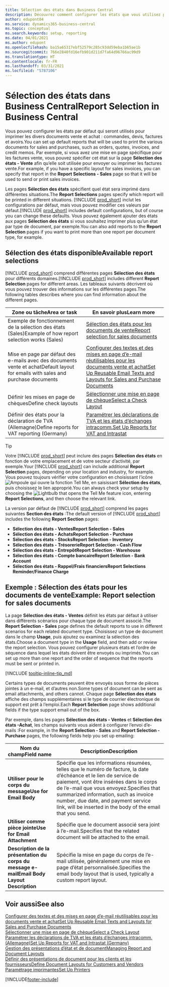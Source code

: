 ```yaml
---
title: Sélection des états dans Business Central
description: Découvrez comment configurer les états que vous utilisez pour imprimer différents types de documents dans Business Central.
author: edupont04
ms.service: dynamics365-business-central
ms.topic: conceptual
ms.search.keywords: setup, reporting
ms.date: 04/01/2021
ms.author: edupont
ms.openlocfilehash: ba15a65317ebf52579c285c93dd59eba1b65ae1b
ms.sourcegitcommit: 766e2840fd16efb901d211d7fa64d96766ac99d9
ms.translationtype: HT
ms.contentlocale: fr-FR
ms.lasthandoff: 03/31/2021
ms.locfileid: "5787106"
---
```

# <a name="report-selection-in-business-central"></a><span data-ttu-id="cd2c0-103">Sélection des états dans Business Central</span><span class="sxs-lookup"><span data-stu-id="cd2c0-103">Report Selection in Business Central</span></span>

<span data-ttu-id="cd2c0-104">Vous pouvez configurer les états par défaut qui seront utilisés pour imprimer les divers documents vente et achat : commandes, devis, factures et avoirs.</span><span class="sxs-lookup"><span data-stu-id="cd2c0-104">You can set up default reports that will be used to print the various documents for sales and purchases, such as orders, quotes, invoices, and credit memos.</span></span> <span data-ttu-id="cd2c0-105">Par exemple, si vous avez une mise en page spécifique pour les factures vente, vous pouvez spécifier cet état sur la page **Sélection des états - Vente** afin qu’elle soit utilisée pour envoyer ou imprimer les factures vente.</span><span class="sxs-lookup"><span data-stu-id="cd2c0-105">For example, if you have a specific layout for sales invoices, you can specify that report in the **Report Selections - Sales** page so that it will be used to send or print sales invoices.</span></span>  

<span data-ttu-id="cd2c0-106">Les pages **Sélection des états** spécifient quel état sera imprimé dans différentes situations.</span><span class="sxs-lookup"><span data-stu-id="cd2c0-106">The **Report Selections** pages specify which report will be printed in different situations.</span></span> <span data-ttu-id="cd2c0-107">[!INCLUDE [prod_short](includes/prod_short.md)] inclut les configurations par défaut, mais vous pouvez modifier ces valeurs par défaut.</span><span class="sxs-lookup"><span data-stu-id="cd2c0-107">[!INCLUDE [prod_short](includes/prod_short.md)] includes default configurations, but of course you can change these defaults.</span></span> <span data-ttu-id="cd2c0-108">Vous pouvez également ajouter des états aux pages **Sélection des états** si vous souhaitez imprimer plus qu’un état par type de document, par exemple.</span><span class="sxs-lookup"><span data-stu-id="cd2c0-108">You can also add reports to the **Report Selection** pages if you want to print more than one report per document type, for example.</span></span>  

## <a name="available-report-selections"></a><span data-ttu-id="cd2c0-109">Sélection des états disponible</span><span class="sxs-lookup"><span data-stu-id="cd2c0-109">Available report selections</span></span>

<span data-ttu-id="cd2c0-110">[!INCLUDE [prod_short](includes/prod_short.md)] comprend différentes pages **Sélection des états** pour différents domaines.</span><span class="sxs-lookup"><span data-stu-id="cd2c0-110">[!INCLUDE [prod_short](includes/prod_short.md)] includes different **Report Selection** pages for different areas.</span></span> <span data-ttu-id="cd2c0-111">Les tableaux suivants décrivent où vous pouvez trouver des informations sur les différentes pages.</span><span class="sxs-lookup"><span data-stu-id="cd2c0-111">The following tables describes where you can find information about the different pages.</span></span>  

|<span data-ttu-id="cd2c0-112">Zone ou tâche</span><span class="sxs-lookup"><span data-stu-id="cd2c0-112">Area or task</span></span>  |<span data-ttu-id="cd2c0-113">En savoir plus</span><span class="sxs-lookup"><span data-stu-id="cd2c0-113">Learn more</span></span>|
|--------------|----------|
|<span data-ttu-id="cd2c0-114">Exemple de fonctionnement de la sélection des états (Sales)</span><span class="sxs-lookup"><span data-stu-id="cd2c0-114">Example of how report selection works (Sales)</span></span>|[<span data-ttu-id="cd2c0-115">Sélection des états pour les documents de vente</span><span class="sxs-lookup"><span data-stu-id="cd2c0-115">Report selection for sales documents</span></span>](#example-report-selection-for-sales-documents)|
|<span data-ttu-id="cd2c0-116">Mise en page par défaut des e-mails avec des documents vente et achat</span><span class="sxs-lookup"><span data-stu-id="cd2c0-116">Default layout for emails with sales and purchase documents</span></span>  |[<span data-ttu-id="cd2c0-117">Configurer des textes et des mises en page d’e-mail réutilisables pour les documents vente et achat</span><span class="sxs-lookup"><span data-stu-id="cd2c0-117">Set Up Reusable Email Texts and Layouts for Sales and Purchase Documents</span></span>](admin-how-setup-email.md#set-up-reusable-email-texts-and-layouts-for-sales-and-purchase-documents) |
|<span data-ttu-id="cd2c0-118">Définir les mises en page de chèques</span><span class="sxs-lookup"><span data-stu-id="cd2c0-118">Define check layouts</span></span>     |[<span data-ttu-id="cd2c0-119">Sélectionner une mise en page de chèque</span><span class="sxs-lookup"><span data-stu-id="cd2c0-119">Select a Check Layout</span></span>](finance-how-define-check-layouts.md) |
|<span data-ttu-id="cd2c0-120">Définir des états pour la déclaration de TVA (Allemagne)</span><span class="sxs-lookup"><span data-stu-id="cd2c0-120">Define reports for VAT reporting (Germany)</span></span>|[<span data-ttu-id="cd2c0-121">Paramétrer les déclarations de TVA et les états d’échanges intracomm.</span><span class="sxs-lookup"><span data-stu-id="cd2c0-121">Set Up Reports for VAT and Intrastat</span></span>](LocalFunctionality/Germany/how-to-set-up-reports-for-vat-and-intrastat.md) |

> [!TIP]
> <span data-ttu-id="cd2c0-122">Votre [!INCLUDE [prod_short](includes/prod_short.md)] peut inclure des pages **Sélection des états** en fonction de votre emplacement et de votre secteur d’activité, par exemple.</span><span class="sxs-lookup"><span data-stu-id="cd2c0-122">Your [!INCLUDE [prod_short](includes/prod_short.md)] can include additional **Report Selection** pages, depending on your location and industry, for example.</span></span> <span data-ttu-id="cd2c0-123">Vous pouvez toujours vérifier votre configuration en choisissant l’icône ![Ampoule qui ouvre la fonction Tell Me](media/ui-search/search_small.png "Dites-moi ce que vous voulez faire"), en saisissant **Sélection des états**, puis choisissez le lien approprié.</span><span class="sxs-lookup"><span data-stu-id="cd2c0-123">You can always check your setup by choosing the ![Lightbulb that opens the Tell Me feature](media/ui-search/search_small.png "Tell me what you want to do") icon, entering **Report Selections**, and then choose the relevant link.</span></span>

<span data-ttu-id="cd2c0-124">La version par défaut de [!INCLUDE [prod_short](includes/prod_short.md)] comprend les pages suivantes **Section des états** :</span><span class="sxs-lookup"><span data-stu-id="cd2c0-124">The default version of [!INCLUDE [prod_short](includes/prod_short.md)] includes the following **Report Section** pages:</span></span>

* <span data-ttu-id="cd2c0-125">**Sélection des états - Ventes**</span><span class="sxs-lookup"><span data-stu-id="cd2c0-125">**Report Selection - Sales**</span></span>  
* <span data-ttu-id="cd2c0-126">**Sélection des états - Achats**</span><span class="sxs-lookup"><span data-stu-id="cd2c0-126">**Report Selection - Purchase**</span></span>  
* <span data-ttu-id="cd2c0-127">**Sélection des états - Stocks**</span><span class="sxs-lookup"><span data-stu-id="cd2c0-127">**Report Selection - Inventory**</span></span>  
* <span data-ttu-id="cd2c0-128">**Sélection des états - Trésorerie**</span><span class="sxs-lookup"><span data-stu-id="cd2c0-128">**Report Selection - Cash Flow**</span></span>  
* <span data-ttu-id="cd2c0-129">**Sélection des états - Entrepôt**</span><span class="sxs-lookup"><span data-stu-id="cd2c0-129">**Report Selection - Warehouse**</span></span>  
* <span data-ttu-id="cd2c0-130">**Sélection des états - Compte bancaire**</span><span class="sxs-lookup"><span data-stu-id="cd2c0-130">**Report Selection - Bank Account**</span></span>  
* <span data-ttu-id="cd2c0-131">**Sélection des états - Rappel/Frais financiers**</span><span class="sxs-lookup"><span data-stu-id="cd2c0-131">**Report Selections Reminder/Finance Charge**</span></span>  

## <a name="example-report-selection-for-sales-documents"></a><span data-ttu-id="cd2c0-132">Exemple : Sélection des états pour les documents de vente</span><span class="sxs-lookup"><span data-stu-id="cd2c0-132">Example: Report selection for sales documents</span></span>

<span data-ttu-id="cd2c0-133">La page **Sélection des états - Ventes** définit les états par défaut à utiliser dans différents scénarios pour chaque type de document associé.</span><span class="sxs-lookup"><span data-stu-id="cd2c0-133">The **Report Selection - Sales** page defines the default reports to use in different scenarios for each related document type.</span></span> <span data-ttu-id="cd2c0-134">Choisissez un type de document dans le champ **Usage**, puis ajoutez ou examinez la sélection des états.</span><span class="sxs-lookup"><span data-stu-id="cd2c0-134">Choose a document type in the **Usage** field, and then add or review the report selection.</span></span> <span data-ttu-id="cd2c0-135">Vous pouvez configurer plusieurs états et l’ordre de séquence dans lequel les états doivent être envoyés ou imprimés.</span><span class="sxs-lookup"><span data-stu-id="cd2c0-135">You can set up more than one report and the order of sequence that the reports must be sent or printed in.</span></span>  

[!INCLUDE [tooltip-inline-tip_md](includes/tooltip-inline-tip_md.md)]

<span data-ttu-id="cd2c0-136">Certains types de documents peuvent être envoyés sous forme de pièces jointes à un e-mail, et d’autres non.</span><span class="sxs-lookup"><span data-stu-id="cd2c0-136">Some types of document can be sent as email attachments, and others cannot.</span></span> <span data-ttu-id="cd2c0-137">Chaque page **Sélection des états** affiche des champs supplémentaires si le type de courrier électronique de support est prêt à l’emploi.</span><span class="sxs-lookup"><span data-stu-id="cd2c0-137">Each **Report Selection** page shows additional fields if the type support email out of the box.</span></span>  

<span data-ttu-id="cd2c0-138">Par exemple, dans les pages **Sélection des états - Ventes** et **Sélection des états -Achat**, les champs suivants vous aident à configurer l’envoi d’e-mails :</span><span class="sxs-lookup"><span data-stu-id="cd2c0-138">For example, in the **Report Selection - Sales** and **Report Selection - Purchase** pages, the following fields help you set up emailing:</span></span>

|<span data-ttu-id="cd2c0-139">Nom du champ</span><span class="sxs-lookup"><span data-stu-id="cd2c0-139">Field name</span></span> |<span data-ttu-id="cd2c0-140">Description</span><span class="sxs-lookup"><span data-stu-id="cd2c0-140">Description</span></span>  |
|-----------|-------------|
|<span data-ttu-id="cd2c0-141">**Utiliser pour le corps du message**</span><span class="sxs-lookup"><span data-stu-id="cd2c0-141">**Use for Email Body**</span></span>| <span data-ttu-id="cd2c0-142">Spécifie que les informations résumées, telles que le numéro de facture, la date d’échéance et le lien de service de paiement, vont être insérées dans le corps de l’e-mail que vous envoyez.</span><span class="sxs-lookup"><span data-stu-id="cd2c0-142">Specifies that summarized information, such as invoice number, due date, and payment service link, will be inserted in the body of the email that you send.</span></span>        |
|<span data-ttu-id="cd2c0-143">**Utiliser comme pièce jointe**</span><span class="sxs-lookup"><span data-stu-id="cd2c0-143">**Use for Email Attachment**</span></span>| <span data-ttu-id="cd2c0-144">Spécifie que le document associé sera joint à l’e-mail.</span><span class="sxs-lookup"><span data-stu-id="cd2c0-144">Specifies that the related document will be attached to the email.</span></span>|
|<span data-ttu-id="cd2c0-145">**Description de la présentation du corps du message e-mail**</span><span class="sxs-lookup"><span data-stu-id="cd2c0-145">**Email Body Layout Description**</span></span>|<span data-ttu-id="cd2c0-146">Spécifie la mise en page du corps de l’e-mail utilisée, généralement une mise en page d’état personnalisée.</span><span class="sxs-lookup"><span data-stu-id="cd2c0-146">Specifies the email body layout that is used, typically a custom report layout.</span></span> |

## <a name="see-also"></a><span data-ttu-id="cd2c0-147">Voir aussi</span><span class="sxs-lookup"><span data-stu-id="cd2c0-147">See also</span></span>

[<span data-ttu-id="cd2c0-148">Configurer des textes et des mises en page d’e-mail réutilisables pour les documents vente et achat</span><span class="sxs-lookup"><span data-stu-id="cd2c0-148">Set Up Reusable Email Texts and Layouts for Sales and Purchase Documents</span></span>](admin-how-setup-email.md#set-up-reusable-email-texts-and-layouts-for-sales-and-purchase-documents)  
[<span data-ttu-id="cd2c0-149">Sélectionner une mise en page de chèque</span><span class="sxs-lookup"><span data-stu-id="cd2c0-149">Select a Check Layout</span></span>](finance-how-define-check-layouts.md)  
[<span data-ttu-id="cd2c0-150">Paramétrer les déclarations de TVA et les états d’échanges intracomm. (Allemagne)</span><span class="sxs-lookup"><span data-stu-id="cd2c0-150">Set Up Reports for VAT and Intrastat (Germany)</span></span>](LocalFunctionality/Germany/how-to-set-up-reports-for-vat-and-intrastat.md)  
[<span data-ttu-id="cd2c0-151">Gestion des présentations d’état et de document</span><span class="sxs-lookup"><span data-stu-id="cd2c0-151">Managing Report and Document Layouts</span></span>](ui-manage-report-layouts.md)  
[<span data-ttu-id="cd2c0-152">Définir des présentations de document pour les clients et les fournisseurs</span><span class="sxs-lookup"><span data-stu-id="cd2c0-152">Define Document Layouts for Customers and Vendors</span></span>](ui-define-customer-vendor-document-layouts.md)  
[<span data-ttu-id="cd2c0-153">Paramétrage imprimantes</span><span class="sxs-lookup"><span data-stu-id="cd2c0-153">Set Up Printers</span></span>](ui-specify-printer-selection-reports.md)  


[!INCLUDE[footer-include](includes/footer-banner.md)]